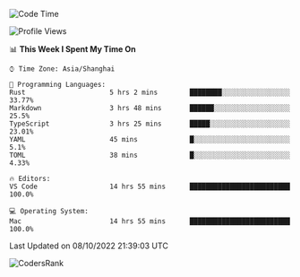 <!--START_SECTION:waka-->
![Code Time](http://img.shields.io/badge/Code%20Time-1%2C715%20hrs%2040%20mins-blue)

![Profile Views](http://img.shields.io/badge/Profile%20Views-8-blue)

📊 **This Week I Spent My Time On** 

```text
⌚︎ Time Zone: Asia/Shanghai

💬 Programming Languages: 
Rust                     5 hrs 2 mins        ████████░░░░░░░░░░░░░░░░░   33.77% 
Markdown                 3 hrs 48 mins       ██████░░░░░░░░░░░░░░░░░░░   25.5% 
TypeScript               3 hrs 25 mins       █████░░░░░░░░░░░░░░░░░░░░   23.01% 
YAML                     45 mins             █░░░░░░░░░░░░░░░░░░░░░░░░   5.1% 
TOML                     38 mins             █░░░░░░░░░░░░░░░░░░░░░░░░   4.33%

🔥 Editors: 
VS Code                  14 hrs 55 mins      █████████████████████████   100.0%

💻 Operating System: 
Mac                      14 hrs 55 mins      █████████████████████████   100.0%

```


 Last Updated on 08/10/2022 21:39:03 UTC
<!--END_SECTION:waka-->

![CodersRank](https://cr-skills-chart-widget.azurewebsites.net/api/api?username=BugenZhao&padding=16&tooltip=true&branding=false&sort-by-score=true&skills=Rust%2C%20Swift%2C%20C%2C%20TypeScript%2C%20Java%2C%20Go%2C%20Dart%2C%20C%2B%2B%2C%20Python%2C%20Assembly%2C%20Shell%2C%20Kotlin)
